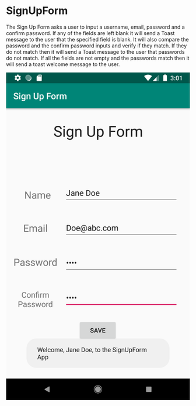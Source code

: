 # SignUpForm
The Sign Up Form asks a user to input a username, email, password and a confirm password. 
If any of the fields are left blank it will send a Toast message to the user that the specified field is blank.
It will also compare the password and the confirm password inputs and verify if they match.
If they do not match then it will send a Toast message to the user that passwords do not match.
If all the fields are not empty and the passwords match then it will send a toast welcome message to the user.

![Alt text](https://github.com/tug48427/SignUpForm/blob/master/Screenshot.png?raw=true "Optional Title")
